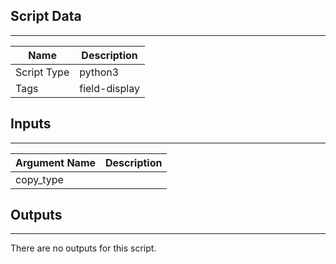 

## Script Data
---

| **Name** | **Description** |
| --- | --- |
| Script Type | python3 |
| Tags | field-display |

## Inputs
---

| **Argument Name** | **Description** |
| --- | --- |
| copy_type |  |

## Outputs
---
There are no outputs for this script.
